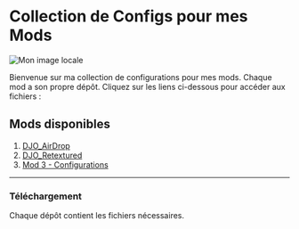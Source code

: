 # Collection de Configs pour mes Mods

![Mon image locale](images/logo_acss.gif)

Bienvenue sur ma collection de configurations pour mes mods. Chaque mod a son propre dépôt. Cliquez sur les liens ci-dessous pour accéder aux fichiers :

## Mods disponibles

1. [DJO_AirDrop](https://github.com/tonpseudo/config-mod1)
2. [DJO_Retextured](https://github.com/tonpseudo/config-mod2)
3. [Mod 3 - Configurations](https://github.com/tonpseudo/config-mod3)

---

### Téléchargement
Chaque dépôt contient les fichiers nécessaires.
